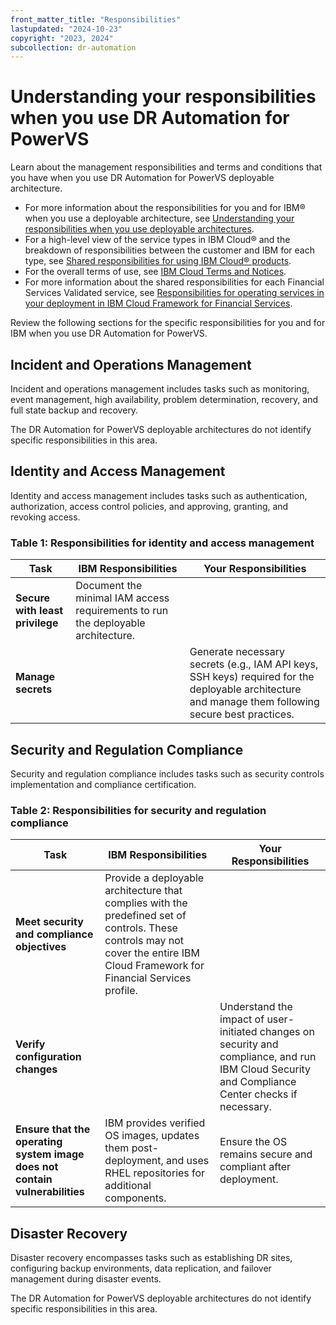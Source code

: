 ```yaml
---
front_matter_title: "Responsibilities"
lastupdated: "2024-10-23"
copyright: "2023, 2024"
subcollection: dr-automation
---
```


# Understanding your responsibilities when you use DR Automation for PowerVS

Learn about the management responsibilities and terms and conditions that you have when you use DR Automation for PowerVS deployable architecture.

- For more information about the responsibilities for you and for IBM® when you use a deployable architecture, see [Understanding your responsibilities when you use deployable architectures](https://cloud.ibm.com/docs/overview?topic=overview-shared-responsibilities#managed-offerings-on-customers-resources-responsibilities).
- For a high-level view of the service types in IBM Cloud® and the breakdown of responsibilities between the customer and IBM for each type, see [Shared responsibilities for using IBM Cloud® products](https://cloud.ibm.com/docs/overview?topic=overview-shared-responsibilities).
- For the overall terms of use, see [IBM Cloud Terms and Notices](https://cloud.ibm.com/docs/overview?topic=overview-terms).
- For more information about the shared responsibilities for each Financial Services Validated service, see [Responsibilities for operating services in your deployment in IBM Cloud Framework for Financial Services](https://cloud.ibm.com/docs/overview?topic=overview-financial-services-validated-services).

Review the following sections for the specific responsibilities for you and for IBM when you use DR Automation for PowerVS.

## Incident and Operations Management

Incident and operations management includes tasks such as monitoring, event management, high availability, problem determination, recovery, and full state backup and recovery.

The DR Automation for PowerVS deployable architectures do not identify specific responsibilities in this area.

## Identity and Access Management

Identity and access management includes tasks such as authentication, authorization, access control policies, and approving, granting, and revoking access.

### Table 1: Responsibilities for identity and access management

| Task | IBM Responsibilities | Your Responsibilities |
|------|-----------------------|-----------------------|
| **Secure with least privilege** | Document the minimal IAM access requirements to run the deployable architecture. | |
| **Manage secrets** | | Generate necessary secrets (e.g., IAM API keys, SSH keys) required for the deployable architecture and manage them following secure best practices. |


## Security and Regulation Compliance

Security and regulation compliance includes tasks such as security controls implementation and compliance certification.

### Table 2: Responsibilities for security and regulation compliance

| Task | IBM Responsibilities | Your Responsibilities |
|------|-----------------------|-----------------------|
| **Meet security and compliance objectives** | Provide a deployable architecture that complies with the predefined set of controls. These controls may not cover the entire IBM Cloud Framework for Financial Services profile. | |
| **Verify configuration changes** | | Understand the impact of user-initiated changes on security and compliance, and run IBM Cloud Security and Compliance Center checks if necessary. |
| **Ensure that the operating system image does not contain vulnerabilities** | IBM provides verified OS images, updates them post-deployment, and uses RHEL repositories for additional components. | Ensure the OS remains secure and compliant after deployment. |


## Disaster Recovery

Disaster recovery encompasses tasks such as establishing DR sites, configuring backup environments, data replication, and failover management during disaster events.

The DR Automation for PowerVS deployable architectures do not identify specific responsibilities in this area.
